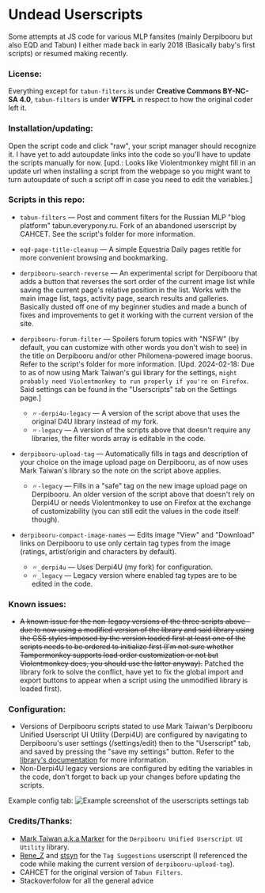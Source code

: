 # Undead Userscripts
Some attempts at JS code for various MLP fansites (mainly Derpibooru but also EQD and Tabun) I either made back in early 2018 (Basically baby's first scripts) or resumed making recently.

### License:
Everything except for `tabun-filters` is under **Creative Commons BY-NC-SA 4.0**, `tabun-filters` is under **WTFPL** in respect to how the original coder left it.

### Installation/updating:
Open the script code and click "raw", your script manager should recognize it. I have yet to add autoupdate links into the code so you'll have to update the scripts manually for now. [upd.: Looks like Violentmonkey might fill in an update url when installing a script from the webpage so you might want to turn autoupdate of such a script off in case you need to edit the variables.]

### Scripts in this repo:

- `tabun-filters` — Post and comment filters for the Russian MLP "blog platform" tabun.everypony.ru. Fork of an abandoned userscript by CAHCET. See the script's folder for more information.

- `eqd-page-title-cleanup` — A simple Equestria Daily pages retitle for more convenient browsing and bookmarking.

- `derpibooru-search-reverse` — An experimental script for Derpibooru that adds a button that reverses the sort order of the current image list while saving the current page's relative position in the list. Works with the main image list, tags, activity page, search results and galleries. Basically dusted off one of my beginner studies and made a bunch of fixes and improvements to get it working with the current version of the site.

- `derpibooru-forum-filter` — Spoilers forum topics with "NSFW" (by default, you can customize with other words you don't wish to see) in the title on Derpibooru and/or other Philomena-powered image boorus. Refer to the script's folder for more information. [Upd. 2024-02-18: Due to as of now using Mark Taiwan's gui library for the settings, `might probably need Violentmonkey to run properly if you're on Firefox`. Said settings can be found in the "Userscripts" tab on the Settings page.]

  - `〃-derpi4u-legacy` — A version of the script above that uses the original D4U library instead of my fork.
  - `〃-legacy` — A version of the scripts above that doesn't require any libraries, the filter words array is editable in the code.

- `derpibooru-upload-tag` — Automatically fills in tags and description of your choice on the image upload page on Derpibooru, as of now uses Mark Taiwan's library so the note on the script above applies.

  - `〃-legacy` — Fills in a "safe" tag on the new image upload page on Derpibooru. An older version of the script above that doesn't rely on Derpi4U or needs Violentmonkey to use on Firefox at the exchange of customizability (you can still edit the values in the code itself though).

- `derpibooru-compact-image-names` — Edits image "View" and "Download" links on Derpibooru to use only certain tag types from the image (ratings, artist/origin and characters by default).
  
  - `〃_derpi4u` — Uses Derpi4U (my fork) for configuration.
  - `〃_legacy` — Legacy version where enabled tag types are to be edited in the code.

### Known issues:
- ~~A known issue for the non-legacy versions of the three scripts above - due to now using a modified version of the library and said library using the CSS styles imposed by the version loaded first at least one of the scripts needs to be ordered to initialize first (I'm not sure whether Tampermonkey supports load order customization or not but Violentmonkey does, you should use the latter anyway).~~ Patched the library fork to solve the conflict, have yet to fix the global import and export buttons to appear when a script using the unmodified library is loaded first).

### Configuration:
- Versions of Derpibooru scripts stated to use Mark Taiwan's Derpibooru Unified Userscript UI Utility (Derpi4U) are configured by navigating to Derpibooru's user settings (/settings/edit) then to the "Userscript" tab, and saved by pressing the "save my settings" button. Refer to the [library's documentation](https://github.com/undeadwanderer/Derpibooru-Unified-Userscript-Ui/blob/master/README.md) for more information.
- Non-Derpi4U legacy versions are configured by editing the variables in the code, don't forget to back up your changes before updating the scripts.

Example config tab:
![Example screenshot of the userscripts settings tab](https://github.com/undeadwanderer/undead-userscripts/assets/51511863/5d2b0d27-4772-4eb5-a778-11398236384a)


### Credits/Thanks:

- [Mark Taiwan a.k.a Marker](https://github.com/marktaiwan) for the `Derpibooru Unified Userscript UI Utility` library.
- [Rene_Z](https://github.com/ReneZeidler) and [stsyn](https://github.com/stsyn) for the `Tag Suggestions` userscript (I referenced the code while making the current version of `derpibooru-upload-tag`).
- CAHCET for the original version of `Tabun Filters`.
- Stackoverfolow for all the general advice
